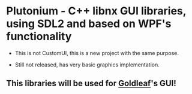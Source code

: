 # Plutonium - C++ libnx GUI libraries, using SDL2 and based on WPF's functionality

- This is not CustomUI, this is a new project with the same purpose.

- Still not released, has very basic graphics implementation.

## This libraries will be used for [Goldleaf](https://github.com/XorTroll/Goldleaf)'s GUI!
